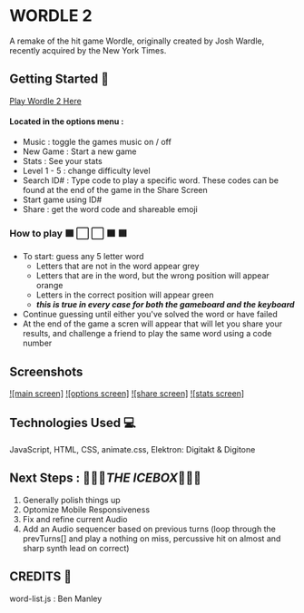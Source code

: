 # WORDLE 2

A remake of the hit game Wordle, originally created by Josh Wardle, recently acquired by the New York Times.

## Getting Started 🏁

[Play Wordle 2 Here](https://maxmay94.github.io/wordle2/)

#### Located in the options menu :
*  Music : toggle the games music on / off
*  New Game : Start a new game
*  Stats : See your stats
*  Level 1 - 5 : change difficulty level
*  Search ID# : Type code to play a specific word. These codes can be found at the end of the game in the Share Screen
*  Start game using ID# 
*  Share : get the word code and shareable emoji

### How to play 🟩 ⬜️ ⬜️ 🟧 🟩

- To start: guess any 5 letter word
  - Letters that are not in the word appear grey
  - Letters that are in the word, but the wrong position will appear orange
  - Letters in the correct position will appear green
  - <em>**this is true in every case for both the gameboard and the keyboard**</em>
- Continue guessing until either you've solved the word or have failed
- At the end of the game a scren will appear that will let you share your results, and challenge a friend to play the same word using a code number

## Screenshots 

[![main screen]](https://imgur.com/w9H2DaA "main-screen")
[![options screen]](https://imgur.com/JnyEAFZ "options-screen")
[![share screen]](https://imgur.com/WNcXcgV "share-screen")
[![stats screen]](https://imgur.com/ydsAniB "stats-screen")
  

## Technologies Used  💻

JavaScript, HTML, CSS, animate.css, Elektron: Digitakt & Digitone

## Next Steps : 🧊🧊🧊<em>**THE ICEBOX**</em>🧊🧊🧊

1. Generally polish things up
2. Optomize Mobile Responsiveness
3. Fix and refine current Audio
4. Add an Audio sequencer based on previous turns (loop through the prevTurns[] and play a nothing on miss, percussive hit on almost and sharp synth lead on correct)

## CREDITS 🙏

  word-list.js : Ben Manley